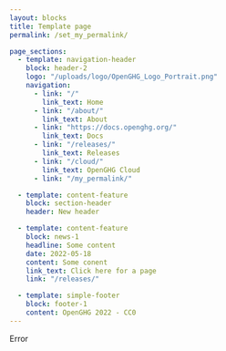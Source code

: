 ```yaml
---
layout: blocks
title: Template page
permalink: /set_my_permalink/

page_sections:
  - template: navigation-header
    block: header-2
    logo: "/uploads/logo/OpenGHG_Logo_Portrait.png"
    navigation:
      - link: "/"
        link_text: Home
      - link: "/about/"
        link_text: About
      - link: "https://docs.openghg.org/"
        link_text: Docs
      - link: "/releases/"
        link_text: Releases
      - link: "/cloud/"
        link_text: OpenGHG Cloud
      - link: "/my_permalink/"

  - template: content-feature
    block: section-header
    header: New header

  - template: content-feature
    block: news-1
    headline: Some content
    date: 2022-05-18
    content: Some conent
    link_text: Click here for a page
    link: "/releases/"

  - template: simple-footer
    block: footer-1
    content: OpenGHG 2022 - CC0
---
```


Error
